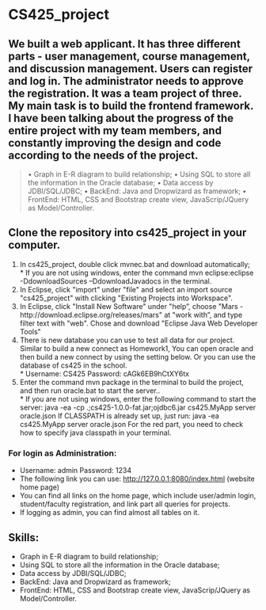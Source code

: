 # CS425_project


## We built a web applicant. It has three different parts - user management, course management, and discussion management. Users can register and log in. The administrator needs to approve the registration. It was a team project of three. My main task is to build the frontend framework. I have been talking about the progress of the entire project with my team members, and constantly improving the design and code according to the needs of the project.

> • Graph in E-R diagram to build relationship;
• Using SQL to store all the information in the Oracle database;
• Data access by JDBI/SQL/JDBC;
• BackEnd: Java and Dropwizard as framework;
• FrontEnd: HTML, CSS and Bootstrap create view, JavaScrip/JQuery as Model/Controller.

## Clone the repository into cs425_project in your computer.

<ol>
<li>In cs425_project, double click mvnec.bat and download automatically;</li>
   * If you are not using windows, enter the command mvn eclipse:eclipse -DdownloadSources –DdownloadJavadocs in the terminal.
  
<li>In Eclipse, click "import" under "file" and select an import source "cs425_project" with clicking "Existing Projects into Workspace".</li>
<li>In Eclipse, click "Install New Software" under "help”, choose "Mars - http://download.eclipse.org/releases/mars" at "work with”, and type filter text with "web". Chose and download "Eclipse Java Web Developer Tools"</li>
<li>There is new database you can use to test all data for our project. Similar to build a new connect as Homework1, You can open oracle and then build a new connect by using the setting below. Or you can use the database of cs425 in the school.</li>
  * Username: CS425       Password: cAGk6EB9hCtXY6tx
  <li>Enter the command mvn package in the terminal to build the project, and then run oracle.bat to start the server..</li>
  * If you are not using windows, enter the following command to start the server:
 java -ea -cp .;cs425-1.0.0-fat.jar;ojdbc6.jar cs425.MyApp server oracle.json
If CLASSPATH is already set up, just run:
java -ea cs425.MyApp server oracle.json
For the red part, you need to check how to specify java classpath in your terminal.
  
</ol>


### For login as Administration:
- Username: admin     Password: 1234
- The following link you can use:
http://127.0.0.1:8080/index.html (website home page)
- You can find all links on the home page, which include user/admin login, student/faculty registration, and link part all queries for projects. 
- If logging as admin, you can find almost all tables on it.


## Skills:
 - Graph in E-R diagram to build relationship;
 - Using SQL to store all the information in the Oracle database;
 - Data access by JDBI/SQL/JDBC;
 - BackEnd: Java and Dropwizard as framework;
- FrontEnd: HTML, CSS and Bootstrap create view, JavaScrip/JQuery as Model/Controller.
